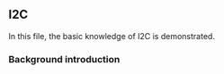 ## I2C

In this file, the basic knowledge of I2C is demonstrated.
### Background introduction

[参考链接]: https://zhuanlan.zhihu.com/p/31086959
